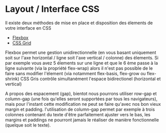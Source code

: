 # Layout / Interface CSS

Il existe deux méthodes de mise en place et disposition des élements de votre interface en CSS

- [Flexbox](docs/flexbox)
- [CSS Grid](cssgrid)

Flexbox permet une gestion unidirectionnelle (en vous basant uniquement soit sur l'axe horizontal / ligne soit l'axe vertical / colonne) des élements. Si par exemple vous avez 5 élements sur une ligne et que le 6 ème passe à la ligne suivante (via la propriété flex-wrap) alors il n'est pas possible de le faire sans modifier l'élement (via notamment flex-basis, flex-grow ou flex-shrink)
CSS Gris contrôle simultanément l'espace bidirectionel (horizontal et vertical) 

A propos des espacement (gap), bientot nous pourrons utiliser row-gap et column-gap (une fois qu'elles seront supportées par tous les navigateurs), mais pour l'instant cette modification ne peut se faire qu'avec nos bon vieux margin et padding. l'utilisation de column-gap permet par exemple à trois colonnes contenant du texte d'être parfaitement ajuster vers le bas, les margins et paddings ne pourront jamais le réaliser de manière fonctionnelle (quelque soit le texte).
